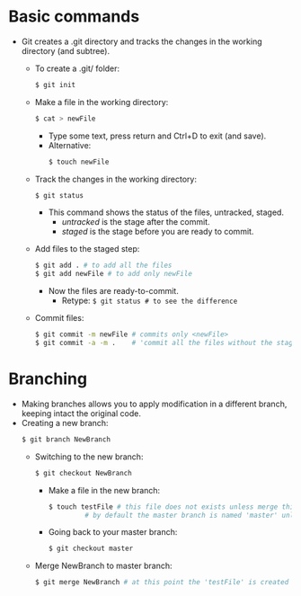 # Basic commands
- Git creates a .git directory and tracks the changes in the working directory (and subtree).
	- To create a .git/ folder:
		```bash
		$ git init
		```
	- Make a file in the working directory: 
		```bash
		$ cat > newFile
		```
		- Type some text, press return and Ctrl+D to exit (and save).
		- Alternative:
			```bash
			$ touch newFile
			```
	- Track the changes in the working directory:
		```bash
		$ git status
		```
		- This command shows the status of the files, untracked, staged.
			+ _untracked_ is the stage after the commit.
			+ _staged_ is the stage before you are ready to commit.

	- Add files to the staged step:
		```bash
		$ git add . # to add all the files
		$ git add newFile # to add only newFile
		```
		- Now the files are ready-to-commit.
			+ Retype: `$ git status # to see the difference`
	
	- Commit files:
		```bash
		$ git commit -m newFile # commits only <newFile>
		$ git commit -a -m . 	# 'commit all the files without the staging step (ie. git add)
		```
# Branching
- Making branches allows you to apply modification in a different branch, keeping intact the original code.
- Creating a new branch:
	```bash
	$ git branch NewBranch
	```
	- Switching to the new branch:
		```bash
		$ git checkout NewBranch
		```
		- Make a file in the new branch:
			```bash
			$ touch testFile # this file does not exists unless merge this branch to your master branch
					 # by default the master branch is named 'master' unless you renamed it
			```
		- Going back to your master branch:
			```bash
			$ git checkout master
			```
	- Merge NewBranch to master branch:
		```bash
		$ git merge NewBranch # at this point the 'testFile' is created
		```

